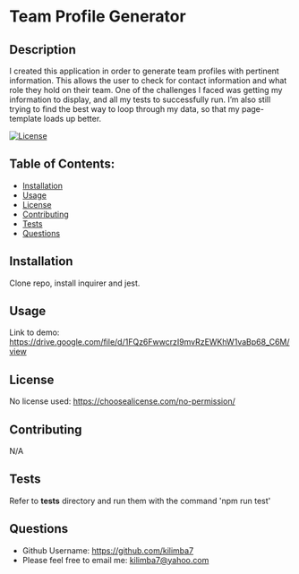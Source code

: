 # Team Profile Generator

  ## Description
  I created this application in order to generate team profiles with pertinent information. This allows the user to check for contact information and what role they hold on their team. One of the challenges I faced was getting my information to display, and all my tests to successfully run. I’m also still trying to find the best way to loop through my data, so that my page-template loads up better.

  [![License](https://img.shields.io/badge/License-NONE-inactive)](https://choosealicense.com/no-permission/)

  ## Table of Contents:
  - [Installation](#installation)
  - [Usage](#usage)
  - [License](#license)
  - [Contributing](#contributing)
  - [Tests](#tests)
  - [Questions](#questions)



  ## Installation
  Clone repo, install inquirer and jest.

  ## Usage
  Link to demo: https://drive.google.com/file/d/1FQz6FwwcrzI9mvRzEWKhW1vaBp68_C6M/view

  ## License
  No license used: https://choosealicense.com/no-permission/

  ## Contributing
  N/A

  ## Tests
  Refer to __tests__ directory and run them with the command 'npm run test'

  ## Questions
  - Github Username: https://github.com/kilimba7
  - Please feel free to email me: kilimba7@yahoo.com
